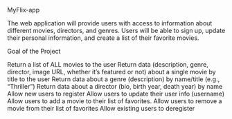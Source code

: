 MyFlix-app

The web application will provide users with access to information about
different movies, directors, and genres. Users will be able to sign up,
update their personal information, and create a list of their favorite
movies.

Goal of the Project

Return a list of ALL movies to the user
Return data (description, genre, director, image URL, whether it’s
featured or not) about a single movie by title to the user
Return data about a genre (description) by name/title (e.g., “Thriller”)
Return data about a director (bio, birth year, death year) by name
Allow new users to register
Allow users to update their user info (username)
Allow users to add a movie to their list of favorites.
Allow users to remove a movie from their list of favorites
Allow existing users to deregister
